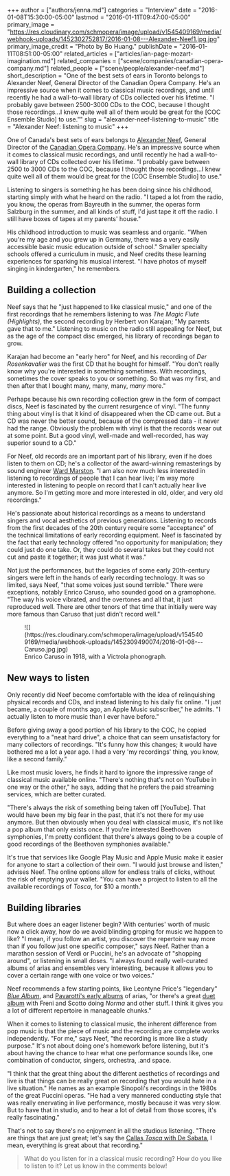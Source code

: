 +++
author = ["authors/jenna.md"]
categories = "Interview"
date = "2016-01-08T15:30:00-05:00"
lastmod = "2016-01-11T09:47:00-05:00"
primary_image = "https://res.cloudinary.com/schmopera/image/upload/v1545409169/media/webhook-uploads/1452302752817/2016-01-08---Alexander-Neef1.jpg.jpg"
primary_image_credit = "Photo by Bo Huang."
publishDate = "2016-01-11T08:51:00-05:00"
related_articles = ["articles/ian-page-mozart-imagination.md"]
related_companies = ["scene/companies/canadian-opera-company.md"]
related_people = ["scene/people/alexander-neef.md"]
short_description = "One of the best sets of ears in Toronto belongs to Alexander Neef, General Director of the Canadian Opera Company. He&#039;s an impressive source when it comes to classical music recordings, and until recently he had a wall-to-wall library of CDs collected over his lifetime. &quot;I probably gave between 2500-3000 CDs to the COC, because I thought those recordings...I knew quite well all of them would be great for the [COC Ensemble Studio] to use.&quot;"
slug = "alexander-neef-listening-to-music"
title = "Alexander Neef: listening to music"
+++

One of Canada's best sets of ears belongs to [Alexander Neef](/scene/people/alexander-neef/), General Director of the [Canadian Opera Company](/scene/companies/canadian-opera-company/). He's an impressive source when it comes to classical music recordings, and until recently he had a wall-to-wall library of CDs collected over his lifetime. "I probably gave between 2500 to 3000 CDs to the COC, because I thought those recordings...I knew quite well all of them would be great for the [COC Ensemble Studio] to use."

Listening to singers is something he has been doing since his childhood, starting simply with what he heard on the radio. "I taped a lot from the radio, you know, the operas from Bayreuth in the summer, the operas form Salzburg in the summer, and all kinds of stuff, I'd just tape it off the radio. I still have boxes of tapes at my parents' house."

His childhood introduction to music was seamless and organic. "When you're my age and you grew up in Germany, there was a very easily accessible basic music education outside of school." Smaller specialty schools offered a curriculum in music, and Neef credits these learning experiences for sparking his musical interest. "I have photos of myself singing in kindergarten," he remembers.

## Building a collection

Neef says that he "just happened to like classical music," and one of the first recordings that he remembers listening to was *The Magic Flute (Highlights)*, the second recording by Herbert von Karajan; "My parents gave that to me." Listening to music on the radio still appealing for Neef, but as the age of the compact disc emerged, his library of recordings began to grow.

Karajan had become an "early hero" for Neef, and his recording of *Der Rosenkavalier* was the first CD that he bought for himself. "You don't really know why you're interested in something sometimes. With recordings, sometimes the cover speaks to you or something. So that was my first, and then after that I bought many, many, many, *many* more." 

Perhaps because his own recording collection grew in the form of compact discs, Neef is fascinated by the current resurgence of vinyl. "The funny thing about vinyl is that it kind of disappeared when the CD came out. But a CD was never the better sound, because of the compressed data - it never had the range. Obviously the problem with vinyl is that the records wear out at some point. But a good vinyl, well-made and well-recorded, has way superior sound to a CD."

For Neef, old records are an important part of his library, even if he does listen to them on CD; he's a collector of the award-winning remasterings by sound engineer [Ward Marston](http://www.marstonrecords.com/html/about.htm). "I am also now much less interested in listening to recordings of people that I can hear live; I'm way more interested in listening to people on record that I can't actually hear live anymore. So I'm getting more and more interested in old, older, and very old recordings." 

He's passionate about historical recordings as a means to understand singers and vocal aesthetics of previous generations. Listening to records from the first decades of the 20th century require some "acceptance" of the technical limitations of early recording equipment. Neef is fascinated by the fact that early technology offered "no opportunity for manipulation; they could just do one take. Or, they could do several takes but they could not cut and paste it together; it was just what it was."

Not just the performances, but the legacies of some early 20th-century singers were left in the hands of early recording technology. It was so limited, says Neef, "that some voices just sound terrible." There were exceptions, notably Enrico Caruso, who sounded good on a gramophone. "The way his voice vibrated, and the overtones and all that, it just reproduced well. There are other tenors of that time that initially were way more famous than Caruso that just didn't record well."

<figure data-type="image">
![](https://res.cloudinary.com/schmopera/image/upload/v1545409169/media/webhook-uploads/1452309490074/2016-01-08---Caruso.jpg.jpg)<figcaption>Enrico Caruso in 1918, with a Victrola phonograph.</figcaption>
</figure>

## New ways to listen 

Only recently did Neef become comfortable with the idea of relinquishing physical records and CDs, and instead listening to his daily fix online. "I just became, a couple of months ago, an Apple Music subscriber," he admits. "I actually listen to more music than I ever have before." 

Before giving away a good portion of his library to the COC, he copied everything to a "neat hard drive", a choice that can seem unsatisfactory for many collectors of recordings. "It's funny how this changes; it would have bothered me a lot a year ago. I had a very 'my recordings' thing, you know, like a second family."

Like most music lovers, he finds it hard to ignore the impressive range of classical music available online. "There's nothing that's not on YouTube in one way or the other," he says, adding that he prefers the paid streaming services, which are better curated. 

"There's always the risk of something being taken off [YouTube]. That would have been my big fear in the past, that it's not there for my use anymore. But then obviously when you deal with classical music, it's not like a pop album that only exists once. If you're interested Beethoven symphonies, I'm pretty confident that there's always going to be a couple of good recordings of the Beethoven symphonies available."

It's true that services like Google Play Music and Apple Music make it easier for anyone to start a collection of their own. "I would just browse and listen," advises Neef. The online options allow for endless trails of clicks, without the risk of emptying your wallet. "You can have a project to listen to all the available recordings of *Tosca*, for $10 a month."

## Building libraries

But where does an eager listener begin? With centuries' worth of music now a click away, how do we avoid blinding groping for music we happen to like? "I mean, if you follow an artist, you discover the repertoire way more than if you follow just one specific composer," says Neef. Rather than a marathon session of Verdi or Puccini, he's an advocate of "shopping around", or listening in small doses. "I always found really well-curated albums of arias and ensembles very interesting, because it allows you to cover a certain range with one voice or two voices."

Neef recommends a few starting points, like Leontyne Price's "legendary" [*Blue Album*](http://www.amazon.com/Leontyne-Price-Arias-Price/dp/B0002TKFRW), and [Pavarotti's early albums](http://www.discogs.com/Luciano-Pavarotti-Primo-Tenore/master/465418) of arias, "or there's a great [duet album](https://www.amazon.com/gp/product/B000V6S7OE?ie=UTF8&*Version*=1&*entries*=0) with Freni and Scotto doing *Norma* and other stuff. I think it gives you a lot of different repertoire in manageable chunks."

When it comes to listening to classical music, the inherent difference from pop music is that the piece of music and the recording are complete works independently. "For me," says Neef, "the recording is more like a study purpose." It's not about doing one's homework before listening, but it's about having the chance to hear what one performance sounds like, one combination of conductor, singers, orchestra, .and space. 

"I think that the great thing about the different aesthetics of recordings and live is that things can be really great on recording that you would hate in a live situation." He names as an example Sinopoli's recordings in the 1980s of the great Puccini operas. "He had a very mannered conducting style that was really enervating in live performance, mostly because it was very slow. But to have that in studio, and to hear a lot of detail from those scores, it's really fascinating."

That's not to say there's no enjoyment in all the studious listening. "There are things that are just great; let's say the [Callas *Tosca* with De Sabata](http://www.amazon.com/Puccini-Tosca-Maria-Callas/dp/B000002RXZ), I mean, everything is great about that recording."

>What do you listen for in a classical music recording? How do you like to listen to it? Let us know in the comments below!
